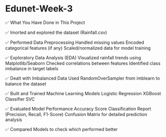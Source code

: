 # Edunet-Week-3

✅ What You Have Done in This Project

✅ Imorted and explored the dataset (Rainfall.csv)

✅ Performed Data Preprocessing
Handled missing values
Encoded categorical features (if any)
Scaled/normalized data for model training

✅ Exploratory Data Analysis (EDA)
Visualized rainfall trends using Matplotlib/Seaborn
Checked correlations between features
Identified class imbalance in target labels

✅ Dealt with Imbalanced Data
Used RandomOverSampler from imblearn to balance the dataset

✅ Built and Trained Machine Learning Models
Logistic Regression
XGBoost Classifier
SVC

✅ Evaluated Model Performance
Accuracy Score
Classification Report (Precision, Recall, F1-Score)
Confusion Matrix for detailed prediction analysis

✅ Compared Models to check which performed better

